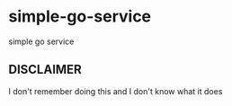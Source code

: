 # simple-go-service
simple go service

## DISCLAIMER
I don't remember doing this and I don't know what it does
